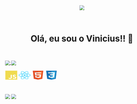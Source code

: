 <br>

<div align="center">
  <img width="450em" src="https://user-images.githubusercontent.com/93842439/218853481-f475c094-65f5-4c54-982b-0cf949670568.svg"/>
</div>

<br>
<br>

 <h1 align="center"> Olá, eu sou o Vinicius!! 👋</h1>

<br>
<br>

<a href="https://github.com/anuraghazra/github-readme-stats">
  <img height="190em" align="center" src="https://github-readme-stats.vercel.app/api?username=viniciuspra&show_icons=true&count_private=true&theme=tokyonight" />
</a>
<a href="https://github.com/anuraghazra/convoychat">
  <img height="190em" align="center" src="https://github-readme-stats.vercel.app/api/top-langs/?username=viniciuspra&layout=compact&theme=tokyonight" />
</a>

<div style="display: inline_block"><br>
  <img align="center" alt="Vini-Js" height="30" width="40" src="https://raw.githubusercontent.com/devicons/devicon/master/icons/javascript/javascript-plain.svg">
  <img align="center" alt="Vini-React" height="30" width="40" src="https://raw.githubusercontent.com/devicons/devicon/master/icons/react/react-original.svg">
  <img align="center" alt="Vini-HTML" height="30" width="40" src="https://raw.githubusercontent.com/devicons/devicon/master/icons/html5/html5-original.svg">
  <img align="center" alt="Vini-CSS" height="30" width="40" src="https://raw.githubusercontent.com/devicons/devicon/master/icons/css3/css3-original.svg">
</div>

##
<br>

<div> 
  <a href = "mailto:vinicius.cascaesp@gmail.com"><img src="https://img.shields.io/badge/-Gmail-%23333?style=for-the-badge&logo=gmail&logoColor=white" target="_blank"></a>
  <a href="https://www.linkedin.com/in/vinicius-cascaes-pra/" target="_blank"><img src="https://img.shields.io/badge/-LinkedIn-%230077B5?style=for-the-badge&logo=linkedin&logoColor=white" target="_blank"></a> 
</div>
